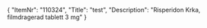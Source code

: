 {
  "ItemNr": "110324",
  "Title": "test",
  "Description": "Risperidon Krka, filmdragerad tablett 3 mg"
}